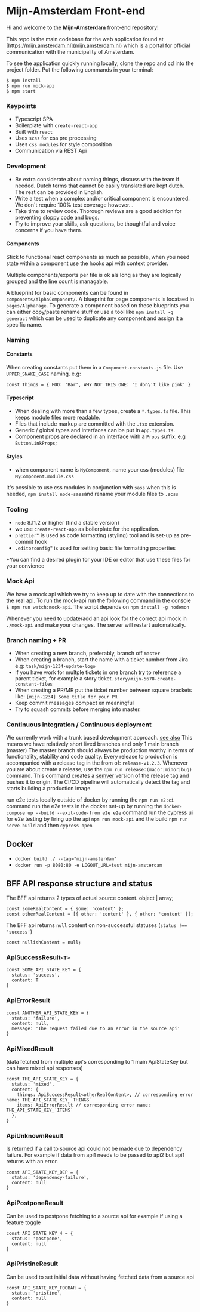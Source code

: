 # Mijn-Amsterdam Front-end

Hi and welcome to the **Mijn-Amsterdam** front-end repository!

This repo is the main codebase for the web application found at [https://mijn.amsterdam.nl](mijn.amsterdam.nl) which
is a portal for official communication with the municipality of Amsterdam.

To see the application quickly running locally, clone the repo and cd into the project folder. Put the following commands in your terminal:

```
$ npm install
$ npm run mock-api
$ npm start
```

### Keypoints

- Typescript SPA
- Boilerplate with `create-react-app`
- Built with `react`
- Uses `scss` for css pre processing
- Uses `css modules` for style composition
- Communication via REST Api

### Development

- Be extra considerate about naming things, discuss with the team if needed. Dutch terms that cannot be easily translated are kept dutch. The rest can be provided in English.
- Write a test when a complex and/or critical component is encountered. We don't require 100% test coverage however...
- Take time to review code. Thorough reviews are a good addition for preventing sloppy code and bugs.
- Try to improve your skills, ask questions, be thoughtful and voice concerns if you have them.

#### Components

Stick to functional react components as much as possible, when you need state within a component
use the hooks api with context provider.

Multiple components/exports per file is ok als long as they are logically grouped and the line count is managable.

A blueprint for basic components can be found in `components/AlphaComponent/`. A blueprint for page components is locataed in `pages/AlphaPage`.
To generate a component based on these blueprints you can either copy/paste rename stuff or use a tool like `npm install -g generact` which can
be used to duplicate any component and assign it a specific name.

### Naming

#### Constants

When creating constants put them in a `Component.constants.js` file. Use `UPPER_SNAKE_CASE` naming. e.g:

```
const Things = { FOO: 'Bar', WHY_NOT_THIS_ONE: 'I don\'t like pink' }
```

#### Typescript

- When dealing with more than a few types, create a `*.types.ts` file. This keeps module files more readable.
- Files that include markup are committed with the `.tsx` extension.
- Generic / global types and interfaces can be put in `App.types.ts`.
- Component props are declared in an interface with a `Props` suffix. e.g `ButtonLinkProps`;

#### Styles

- when component name is `MyComponent`, name your css (modules) file `MyComponent.module.css`

It's possible to use css modules in conjunction with `sass` when this is needed, `npm install node-sass`and
rename your module files to `.scss`

### Tooling

- `node` 8.11.2 or higher (find a stable version)
- we use `create-react-app` as boilerplate for the application.
- `prettier`\* is used as code formatting (styling) tool and is set-up as pre-commit hook
- `.editorconfig`\* is used for setting basic file formatting properties

\*You can find a desired plugin for your IDE or editor that use these files for your convience

### Mock Api

We have a mock api which we try to keep up to date with the connections to the real api.
To run the mock-api run the following command in the console `$ npm run watch:mock-api`. The script depends on `npm install -g nodemon`

Whenever you need to update/add an api look for the correct api mock in `./mock-api` and make your changes.
The server will restart automatically.

### Branch naming + PR

- When creating a new branch, preferably, branch off `master`
- When creating a branch, start the name with a ticket number from Jira e.g: `task/mijn-1234-update-logo`
- If you have work for multple tickets in one branch try to reference a parent ticket, for example a story ticket. `story/mijn-5678-create-constant-files`
- When creating a PR/MR put the ticket number between square brackets like: `[mijn-1234] Some title for your PR`
- Keep commit messages compact en meaningful
- Try to squash commits before merging into master.

### Continuous integration / Continuous deployment

We currently work with a trunk based development approach. [see also](https://trunkbaseddevelopment.com) This means we have relatively short lived branches and only 1 main branch (master)
The master branch should always be production worthy in terms of functionality, stability and code quality.
Every release to production is accompanied with a release tag in the from of: `release-v1.2.3`. Whenever you are about create a release, use the `npm run release:(major|minor|bug)` command. This command
creates a [semver](https://semver.org/) version of the release tag and pushes it to origin. The CI/CD pipeline will automatically detect the tag and starts building a production image.

run e2e tests locally outside of docker by running the `npm run e2:ci` command
run the e2e tests in the docker set-up by running the `docker-compose up --build --exit-code-from e2e e2e` command
run the cypress ui for e2e testing by firing up the api `npm run mock-api` and the build `npm run serve-build` and then `cypress open`

## Docker

- `docker build ./ --tag="mijn-amsterdam"`
- `docker run -p 8080:80 -e LOGOUT_URL=test mijn-amsterdam`


## BFF API response structure and status

The BFF api returns 2 types of actual source content. object | array;
```
const someRealContent = { some: 'content' };
const otherRealContent = [{ other: 'content' }, { other: 'content' }];
```
The BFF api returns `null` content on non-successful statuses (`status !== 'success'`)
```
const nullishContent = null;
```

### ApiSuccessResult`<T>`
```
const SOME_API_STATE_KEY = {
  status: 'success',
  content: T
}
```

### ApiErrorResult
```
const ANOTHER_API_STATE_KEY = {
  status: 'failure',
  content: null,
  message: 'The request failed due to an error in the source api'
}
```

### ApiMixedResult
(data fetched from multiple api's corresponding to 1 main ApiStateKey but can have mixed api responses)
```
const THE_API_STATE_KEY = {
  status: 'mixed',
  content: {
    things: ApiSuccessResult<otherRealContent>, // corresponding error name: THE_API_STATE_KEY_`THINGS`
    items: ApiErrorResult // corresponding error name: THE_API_STATE_KEY_`ITEMS`
  },
}
```

### ApiUnknownResult
Is returned if a call to source api could not be made due to dependency failure. 
For example if data from api1 needs to be passed to api2 but api1 returns with an error.
```
const API_STATE_KEY_DEP = {
  status: 'dependency-failure',
  content: null
}
```

### ApiPostponeResult
Can be used to postpone fetching to a source api for example if using a feature toggle
```
const API_STATE_KEY_4 = {
  status: 'postpone',
  content: null
}
```

### ApiPristineResult
Can be used to set initial data without having fetched data from a source api
```
const API_STATE_KEY_FOOBAR = {
  status: 'pristine',
  content: null
}

```
